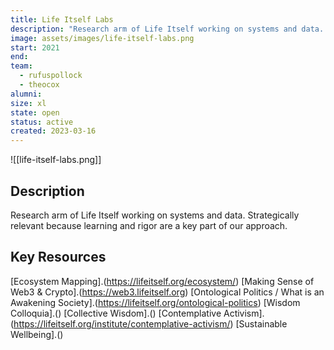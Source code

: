 ```yaml
---
title: Life Itself Labs
description: "Research arm of Life Itself working on systems and data. Strategically relevant because learning and rigor are a key part of our approach."
image: assets/images/life-itself-labs.png
start: 2021
end: 
team:
  - rufuspollock
  - theocox
alumni:
size: xl
state: open
status: active
created: 2023-03-16
---
```


![[life-itself-labs.png]]

## Description

Research arm of Life Itself working on systems and data. Strategically relevant because learning and rigor are a key part of our approach.

## Key Resources

[Ecosystem Mapping].(https://lifeitself.org/ecosystem/)
[Making Sense of Web3 & Crypto].(https://web3.lifeitself.org)
[Ontological Politics / What is an Awakening Society].(https://lifeitself.org/ontological-politics)
[Wisdom Colloquia].()
[Collective Wisdom].()
[Contemplative Activism].(https://lifeitself.org/institute/contemplative-activism/)
[Sustainable Wellbeing].()
